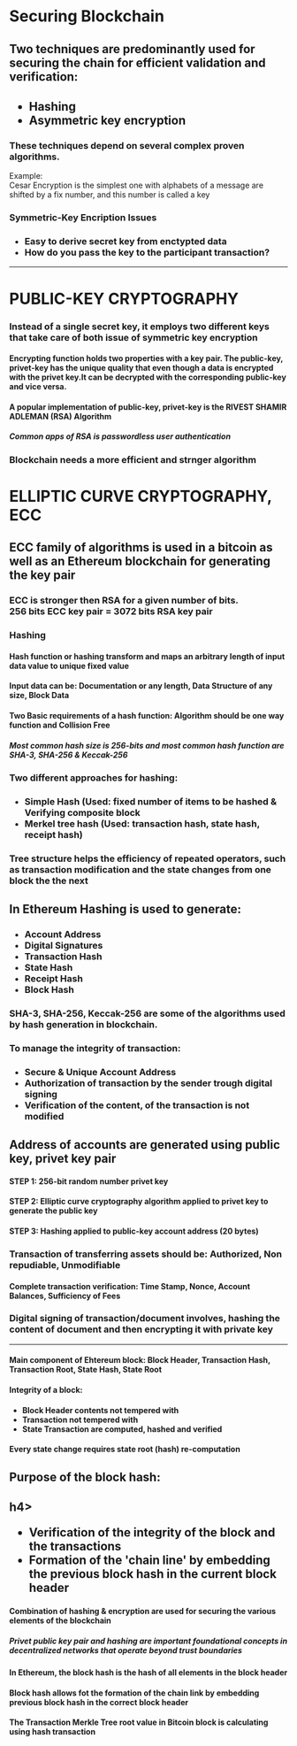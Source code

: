 # Securing Blockchain

## Two techniques are predominantly used for securing the chain for efficient validation and verification:

<h2>
  <ul>
     <li>Hashing</li>
     <li>Asymmetric key encryption</li>
  </ul>
</h2>

<h3> These techniques depend on several complex proven algorithms.</h3>

<p>Example: <br>
Cesar Encryption is the simplest one with alphabets of a message are shifted by a fix number, and this number is called a key</p>

<h3>Symmetric-Key Encription Issues</h3>
 <h3>
   <ul>
      <li>Easy to derive secret key from enctypted data</li>
      <li>How do you pass the key to the participant transaction?</li>
   </ul>
 </h3>

<hr>

<h1>PUBLIC-KEY CRYPTOGRAPHY</h1>

<h3>Instead of a single secret key, it employs two different keys that take care of both issue of symmetric key encryption</h3>

<h4>Encrypting function holds two properties with a key pair. The public-key, privet-key has the unique quality that even though a data is encrypted with the privet key.It can be decrypted with the corresponding public-key and vice versa.</h4>

<h4>A popular implementation of public-key, privet-key is the <strong>RIVEST SHAMIR ADLEMAN (RSA) Algorithm</strong></h4>
<h5>Common apps of RSA is passwordless user authentication</h5>

<h3>Blockchain needs a more efficient and strnger algorithm</h3>

<h1>ELLIPTIC CURVE CRYPTOGRAPHY, ECC</h1>

<h2>ECC family of algorithms is used in a bitcoin as well as an Ethereum blockchain for generating the key pair</h2>
<h3>ECC is stronger then RSA for a given number of bits. <br>
256 bits ECC key pair = 3072 bits RSA key pair</h3>

<h3>Hashing</h3>

<h4>Hash function or hashing transform and maps an arbitrary length of input data value to unique fixed value</h4>

<h4>Input data can be: Documentation or any length, Data Structure of any size, Block Data</h4>

<h4>Two Basic requirements of a hash function: Algorithm should be one way function and Collision Free</h4>

<h5>Most common hash size is 256-bits and most common hash function are SHA-3, SHA-256 & Keccak-256</h5>

<h3>Two different approaches for hashing: </h3>
<h3>
<ul>
<li>Simple Hash (Used: fixed number of items to be hashed & Verifying composite block </li>
<li>Merkel tree hash (Used: transaction hash, state hash, receipt hash) </li>
</ul>
</h3>

<h3>Tree structure helps the efficiency of repeated operators, such as transaction modification and the state changes from one block the the next</h3>

<h2>In Ethereum Hashing is used to generate:</h2>

<h3>
     <ul>
     <li>Account Address</li>
     <li>Digital Signatures</li>
     <li>Transaction Hash</li>
     <li>State Hash</li>
     <li>Receipt Hash</li>
     <li>Block Hash</li>
     </ul>
</h3>

<h3>SHA-3, SHA-256, Keccak-256 are some of the algorithms used by hash generation in blockchain.</h3>

<h3>To manage the integrity of transaction: </h3>
<h3>
   <ul>
     <li>Secure & Unique Account Address</li>
     <li>Authorization of transaction by the sender trough digital signing</li>
     <li>Verification of the content, of the transaction is not modified</li>
   </ul>
</h3>

<h2>Address of accounts are generated using public key, privet key pair</h2>

<h4>STEP 1: 256-bit random number privet key</h4>
<h4>STEP 2: Elliptic curve cryptography algorithm applied to privet key to generate the public key</h4>
<h4>STEP 3: Hashing applied to public-key account address (20 bytes)</h4>

<h3>Transaction of transferring assets should be: Authorized, Non repudiable, Unmodifiable  </h3>

<h4>Complete transaction verification: Time Stamp, Nonce, Account Balances, Sufficiency of Fees</h4>

<h3>Digital signing of transaction/document involves, hashing the content of document and then encrypting it with private key</h3>

<hr>

<h4>Main component of Ehtereum block: Block Header, Transaction Hash, Transaction Root, State Hash, State Root</h4>

<h4>Integrity of a block:</h4>
<h4>
<ul>
<li>Block Header contents not tempered with</li>
<li>Transaction not tempered with</li>
<li>State Transaction are computed, hashed and verified</li>
</ul>
</h4>

<h4> Every state change requires state root (hash) re-computation</h4>

<h2>Purpose of the block hash: <h2>
h4>
<ul>
<li>Verification of the integrity of the block and the transactions</li>
<li>Formation of the 'chain line' by embedding the previous block hash in the current block header</li>
</ul>
</h4>

<h4>Combination of hashing & encryption are used for securing the various elements of the blockchain<h4>
<h5>Privet public key pair and hashing are important foundational concepts in decentralized networks that operate beyond trust boundaries </h5>

<h4> In Ethereum, the block hash is the hash of all elements in the block header</h4>

<h4>Block hash allows fot the formation of the chain link by embedding previous block hash in the correct block header</h4>

<h4>The Transaction Merkle Tree root value in Bitcoin block is calculating using hash transaction</h4>

